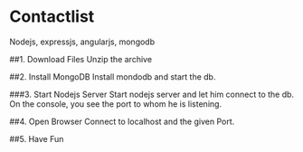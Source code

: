 # Contactlist
Nodejs, expressjs, angularjs, mongodb

##1. Download Files
Unzip the archive

##2. Install MongoDB
Install mondodb and start the db. 

###3. Start Nodejs Server
Start nodejs server and let him connect to the db. On the console, you see the port to whom he is listening.

##4. Open Browser
Connect to localhost and the given Port.

##5. Have Fun
